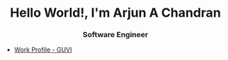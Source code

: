 <h1 align="center">Hello World!, I'm Arjun A Chandran</h1>
<h3 align="center">Software Engineer</h3>

- [Work Profile - GUVI](https://github.com/arjun-guvi)




